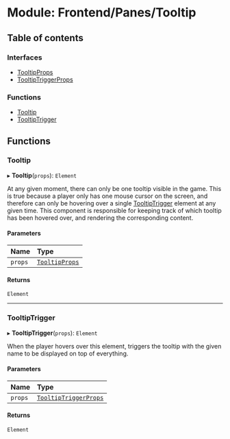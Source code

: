# Module: Frontend/Panes/Tooltip

## Table of contents

### Interfaces

- [TooltipProps](../interfaces/Frontend_Panes_Tooltip.TooltipProps.md)
- [TooltipTriggerProps](../interfaces/Frontend_Panes_Tooltip.TooltipTriggerProps.md)

### Functions

- [Tooltip](Frontend_Panes_Tooltip.md#tooltip)
- [TooltipTrigger](Frontend_Panes_Tooltip.md#tooltiptrigger)

## Functions

### Tooltip

▸ **Tooltip**(`props`): `Element`

At any given moment, there can only be one tooltip visible in the game. This is true because a
player only has one mouse cursor on the screen, and therefore can only be hovering over a single
[TooltipTrigger](Frontend_Panes_Tooltip.md#tooltiptrigger) element at any given time. This component is responsible for keeping track
of which tooltip has been hovered over, and rendering the corresponding content.

#### Parameters

| Name    | Type                                                                   |
| :------ | :--------------------------------------------------------------------- |
| `props` | [`TooltipProps`](../interfaces/Frontend_Panes_Tooltip.TooltipProps.md) |

#### Returns

`Element`

---

### TooltipTrigger

▸ **TooltipTrigger**(`props`): `Element`

When the player hovers over this element, triggers the tooltip with the given name to be
displayed on top of everything.

#### Parameters

| Name    | Type                                                                                 |
| :------ | :----------------------------------------------------------------------------------- |
| `props` | [`TooltipTriggerProps`](../interfaces/Frontend_Panes_Tooltip.TooltipTriggerProps.md) |

#### Returns

`Element`
